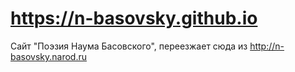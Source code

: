 # https://n-basovsky.github.io
Сайт "Поэзия Наума Басовского", переезжает сюда из http://n-basovsky.narod.ru
